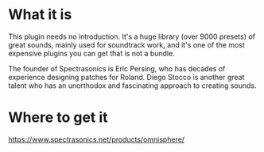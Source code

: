 # What it is

This plugin needs no introduction. It's a huge library (over 9000 presets) of great sounds, mainly used for soundtrack work, and it's one of the most expensive plugins you can get that is not a bundle.

The founder of Spectrasonics is Eric Persing, who has decades of experience designing patches for Roland. Diego Stocco is another great talent who has an unorthodox and fascinating approach to creating sounds.

# Where to get it

https://www.spectrasonics.net/products/omnisphere/

